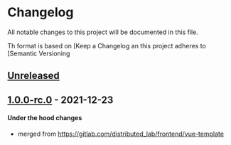 # Changelog
All notable changes to this project will be documented in this file.

Th format is based on [Keep a Changelog
an this project adheres to [Semantic Versioning

## [Unreleased]

## [1.0.0-rc.0] - 2021-12-23
#### Under the hood changes
- merged from https://gitlab.com/distributed_lab/frontend/vue-template

[Unreleased]: https://gitlab.com/tokend/nft-books/web-client-nft-books/compare/1.0.0-rc.1...main
[1.0.0-rc.1]: https://gitlab.com/tokend/nft-books/web-client-nft-books/compare/1.0.0-rc.0...1.0.0-rc.1
[1.0.0-rc.0]: https://gitlab.com/tokend/nft-books/web-client-nft-books/tags/1.0.0-rc.0
